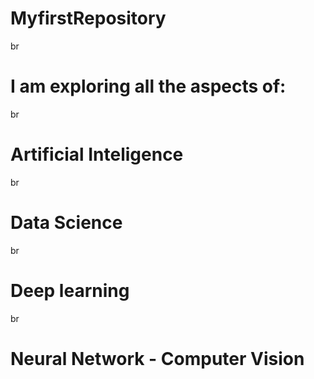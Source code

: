 # MyfirstRepository
br
# I am exploring all the aspects of:
br
# Artificial Inteligence
br
# Data Science
br
# Deep learning
br
# Neural Network - Computer Vision
